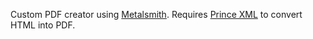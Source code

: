 
Custom PDF creator using [Metalsmith](https://metalsmith.io/). Requires [Prince XML](https://www.princexml.com/) to convert HTML into PDF.